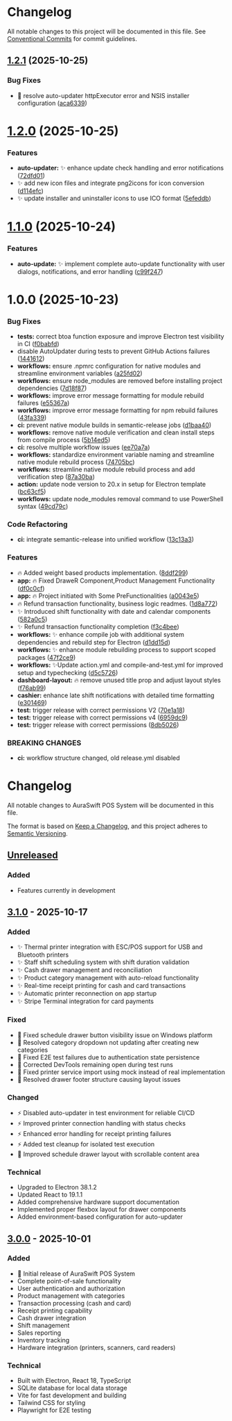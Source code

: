 # Changelog

All notable changes to this project will be documented in this file. See [Conventional Commits](https://conventionalcommits.org) for commit guidelines.

## [1.2.1](https://github.com/Sam231221/AuraSwift/compare/v1.2.0...v1.2.1) (2025-10-25)


### Bug Fixes

* 🐛 resolve auto-updater httpExecutor error and NSIS installer configuration ([aca6339](https://github.com/Sam231221/AuraSwift/commit/aca6339ed88506f6793e60fba519944be9bb74c7))

# [1.2.0](https://github.com/Sam231221/AuraSwift/compare/v1.1.0...v1.2.0) (2025-10-25)


### Features

* **auto-updater:**  ✨ enhance update check handling and error notifications ([72dfd01](https://github.com/Sam231221/AuraSwift/commit/72dfd018cf2b1624540f7bb02af4a5bad148358f))
* ✨ add new icon files and integrate png2icons for icon conversion ([d114efc](https://github.com/Sam231221/AuraSwift/commit/d114efc2dcdba7a3bf8acd1caa33f7d61fcaf6b2))
* ✨ update installer and uninstaller icons to use ICO format ([5efeddb](https://github.com/Sam231221/AuraSwift/commit/5efeddbaca1a6f7992addb7a379d3c0238e84ac9))

# [1.1.0](https://github.com/Sam231221/AuraSwift/compare/v1.0.0...v1.1.0) (2025-10-24)


### Features

* **auto-update:**  ✨ implement complete auto-update functionality with user dialogs, notifications, and error handling ([c99f247](https://github.com/Sam231221/AuraSwift/commit/c99f2474bc9d29f327be066098dbe4a3a9a51f04))

# 1.0.0 (2025-10-23)


### Bug Fixes

* **tests:** correct btoa function exposure and improve Electron test visibility in CI ([f0babfd](https://github.com/Sam231221/AuraSwift/commit/f0babfd1e21de28fd533979bbe1491e8122c1f3f))
* disable AutoUpdater during tests to prevent GitHub Actions failures ([1441612](https://github.com/Sam231221/AuraSwift/commit/1441612692bc98f8d2d92b58163570e95c9896a7))
* **workflows:** ensure .npmrc configuration for native modules and streamline environment variables ([a25fd02](https://github.com/Sam231221/AuraSwift/commit/a25fd026ba8919589589456aa3c2a19a0e19e4d1))
* **workflows:** ensure node_modules are removed before installing project dependencies ([7d18f87](https://github.com/Sam231221/AuraSwift/commit/7d18f878016eac5728262845e69183eec5233f1e))
* **workflows:** improve error message formatting for module rebuild failures ([e55367a](https://github.com/Sam231221/AuraSwift/commit/e55367a211e6775266cb3f025749a3b2dc8d561c))
* **workflows:** improve error message formatting for npm rebuild failures ([43fa339](https://github.com/Sam231221/AuraSwift/commit/43fa339026be291e69ec2f004044bd6eb9bd5a1b))
* **ci:** prevent native module builds in semantic-release jobs ([d1baa40](https://github.com/Sam231221/AuraSwift/commit/d1baa406de65521509bf41dc83451c8fa53b49f1))
* **workflows:** remove native module verification and clean install steps from compile process ([5b14ed5](https://github.com/Sam231221/AuraSwift/commit/5b14ed5613dcc105da1e774fa90de5ad2b9d7b9a))
* **ci:** resolve multiple workflow issues ([ee70a7a](https://github.com/Sam231221/AuraSwift/commit/ee70a7a863805bd30fdd40d1abfee178ba75743c))
* **workflows:** standardize environment variable naming and streamline native module rebuild process ([74705bc](https://github.com/Sam231221/AuraSwift/commit/74705bc9444d227f0f00431811907e314ea08d79))
* **workflows:** streamline native module rebuild process and add verification step ([87a30ba](https://github.com/Sam231221/AuraSwift/commit/87a30ba0f87976b42c9ef763f125759f4853c47b))
* **action:** update node version to 20.x in setup for Electron template ([bc63cf5](https://github.com/Sam231221/AuraSwift/commit/bc63cf54ff471d9b1a40cec3ccaea04086b24cfb))
* **workflows:** update node_modules removal command to use PowerShell syntax ([49cd79c](https://github.com/Sam231221/AuraSwift/commit/49cd79c4ca78f4ac043d76cec57e7a4a32b55214))


### Code Refactoring

* **ci:** integrate semantic-release into unified workflow ([13c13a3](https://github.com/Sam231221/AuraSwift/commit/13c13a3699d23a9087edb4f1c7f149e6b30b226d))


### Features

* :fire: Added weight based products implementation. ([8ddf299](https://github.com/Sam231221/AuraSwift/commit/8ddf2996fc2fb29b8cdd8e063dec2d22a992b5e8))
* **app:** :fire: Fixed DraweR Component,Product Management Functionality ([df0c0cf](https://github.com/Sam231221/AuraSwift/commit/df0c0cf11a57b9f0464ae833b3a0d2b5c487b579))
* **app:** :fire: Project initiated with Some PreFunctionalities ([a0043e5](https://github.com/Sam231221/AuraSwift/commit/a0043e557e45bdaa7b46d7f9d28ef71600f3a611))
* :fire: Refund transaction functionality, business logic readmes. ([1d8a772](https://github.com/Sam231221/AuraSwift/commit/1d8a77272a16f343338aa5e8a3a0e8c4fa057931))
* :sparkles: Introduced shift functionality with date and calendar components ([582a0c5](https://github.com/Sam231221/AuraSwift/commit/582a0c541a8a83babaf06270ec7627f50c356ff7))
* :sparkles: Refund transaction functionality completion ([f3c4bee](https://github.com/Sam231221/AuraSwift/commit/f3c4beedc61e8e1f18f762bc645394c6a21e7eca))
* **workflows:** ✨ enhance compile job with additional system dependencies and rebuild step for Electron ([d1dd15d](https://github.com/Sam231221/AuraSwift/commit/d1dd15d44e739c811eee5d8aea113db0ccbe8880))
* **workflows:** ✨ enhance module rebuilding process to support scoped packages ([47f2ce9](https://github.com/Sam231221/AuraSwift/commit/47f2ce92835343ca1cdf3a9476f4ef805520da0b))
* **workflows:** ✨Update action.yml and compile-and-test.yml for improved setup and typechecking ([d5c5726](https://github.com/Sam231221/AuraSwift/commit/d5c5726fea98a33427d7f452119adccb38e56438))
* **dashboard-layout:** 🔥 remove unused title prop and adjust layout styles ([f76ab99](https://github.com/Sam231221/AuraSwift/commit/f76ab99d7422536049f30d3baa06f4b5bb5c16e7))
* **cashier:** enhance late shift notifications with detailed time formatting ([e301469](https://github.com/Sam231221/AuraSwift/commit/e3014699e73195df5efc922b0d59a2952cb4403c))
* **test:** trigger release with correct permissions V2 ([70e1a18](https://github.com/Sam231221/AuraSwift/commit/70e1a181bae5ff21f2467e943a3178ef28d4a10e))
* **test:** trigger release with correct permissions v4 ([6959dc9](https://github.com/Sam231221/AuraSwift/commit/6959dc9402bb35f7037771d1d4887f2f51f7230e))
* **test:** trigger release with correct permissions ([8db5026](https://github.com/Sam231221/AuraSwift/commit/8db5026e79a889ef01093ab53e7326612ae5de7e))


### BREAKING CHANGES

* **ci:** workflow structure changed, old release.yml disabled

# Changelog

All notable changes to AuraSwift POS System will be documented in this file.

The format is based on [Keep a Changelog](https://keepachangelog.com/en/1.0.0/),
and this project adheres to [Semantic Versioning](https://semver.org/spec/v2.0.0.html).

## [Unreleased]

### Added

- Features currently in development

## [3.1.0] - 2025-10-17

### Added

- ✨ Thermal printer integration with ESC/POS support for USB and Bluetooth printers
- ✨ Staff shift scheduling system with shift duration validation
- ✨ Cash drawer management and reconciliation
- ✨ Product category management with auto-reload functionality
- ✨ Real-time receipt printing for cash and card transactions
- ✨ Automatic printer reconnection on app startup
- ✨ Stripe Terminal integration for card payments

### Fixed

- 🐛 Fixed schedule drawer button visibility issue on Windows platform
- 🐛 Resolved category dropdown not updating after creating new categories
- 🐛 Fixed E2E test failures due to authentication state persistence
- 🐛 Corrected DevTools remaining open during test runs
- 🐛 Fixed printer service import using mock instead of real implementation
- 🐛 Resolved drawer footer structure causing layout issues

### Changed

- ⚡ Disabled auto-updater in test environment for reliable CI/CD
- ⚡ Improved printer connection handling with status checks
- ⚡ Enhanced error handling for receipt printing failures
- ⚡ Added test cleanup for isolated test execution
- 🎨 Improved schedule drawer layout with scrollable content area

### Technical

- Upgraded to Electron 38.1.2
- Updated React to 19.1.1
- Added comprehensive hardware support documentation
- Implemented proper flexbox layout for drawer components
- Added environment-based configuration for auto-updater

## [3.0.0] - 2025-10-01

### Added

- 🎉 Initial release of AuraSwift POS System
- Complete point-of-sale functionality
- User authentication and authorization
- Product management with categories
- Transaction processing (cash and card)
- Receipt printing capability
- Cash drawer integration
- Shift management
- Sales reporting
- Inventory tracking
- Hardware integration (printers, scanners, card readers)

### Technical

- Built with Electron, React 18, TypeScript
- SQLite database for local data storage
- Vite for fast development and building
- Tailwind CSS for styling
- Playwright for E2E testing

[Unreleased]: https://github.com/Sam231221/AuraSwift/compare/v3.1.0...HEAD
[3.1.0]: https://github.com/Sam231221/AuraSwift/compare/v3.0.0...v3.1.0
[3.0.0]: https://github.com/Sam231221/AuraSwift/releases/tag/v3.0.0
